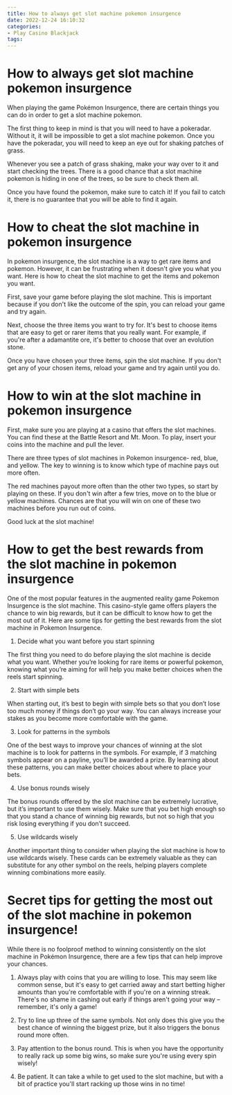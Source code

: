 ```yaml
---
title: How to always get slot machine pokemon insurgence 
date: 2022-12-24 16:10:32
categories:
- Play Casino Blackjack
tags:
---
```



#  How to always get slot machine pokemon insurgence 

When playing the game Pokémon Insurgence, there are certain things you can do in order to get a slot machine pokemon.

The first thing to keep in mind is that you will need to have a pokeradar. Without it, it will be impossible to get a slot machine pokemon. Once you have the pokeradar, you will need to keep an eye out for shaking patches of grass.

Whenever you see a patch of grass shaking, make your way over to it and start checking the trees. There is a good chance that a slot machine pokemon is hiding in one of the trees, so be sure to check them all.

Once you have found the pokemon, make sure to catch it! If you fail to catch it, there is no guarantee that you will be able to find it again.

#  How to cheat the slot machine in pokemon insurgence 

In pokemon insurgence, the slot machine is a way to get rare items and pokemon. However, it can be frustrating when it doesn't give you what you want. Here is how to cheat the slot machine to get the items and pokemon you want.

First, save your game before playing the slot machine. This is important because if you don't like the outcome of the spin, you can reload your game and try again.

Next, choose the three items you want to try for. It's best to choose items that are easy to get or rarer items that you really want. For example, if you're after a adamantite ore, it's better to choose that over an evolution stone.

Once you have chosen your three items, spin the slot machine. If you don't get any of your chosen items, reload your game and try again until you do.

#  How to win at the slot machine in pokemon insurgence 

First, make sure you are playing at a casino that offers the slot machines. You can find these at the Battle Resort and Mt. Moon. To play, insert your coins into the machine and pull the lever.

There are three types of slot machines in Pokemon insurgence- red, blue, and yellow. The key to winning is to know which type of machine pays out more often.

The red machines payout more often than the other two types, so start by playing on these. If you don't win after a few tries, move on to the blue or yellow machines. Chances are that you will win on one of these two machines before you run out of coins.

Good luck at the slot machine!

#  How to get the best rewards from the slot machine in pokemon insurgence 

One of the most popular features in the augmented reality game Pokemon Insurgence is the slot machine. This casino-style game offers players the chance to win big rewards, but it can be difficult to know how to get the most out of it. Here are some tips for getting the best rewards from the slot machine in Pokemon Insurgence.

1. Decide what you want before you start spinning

The first thing you need to do before playing the slot machine is decide what you want. Whether you’re looking for rare items or powerful pokemon, knowing what you’re aiming for will help you make better choices when the reels start spinning.

2. Start with simple bets

When starting out, it’s best to begin with simple bets so that you don’t lose too much money if things don’t go your way. You can always increase your stakes as you become more comfortable with the game.

3. Look for patterns in the symbols

One of the best ways to improve your chances of winning at the slot machine is to look for patterns in the symbols. For example, if 3 matching symbols appear on a payline, you’ll be awarded a prize. By learning about these patterns, you can make better choices about where to place your bets.

4. Use bonus rounds wisely

The bonus rounds offered by the slot machine can be extremely lucrative, but it’s important to use them wisely. Make sure that you bet high enough so that you stand a chance of winning big rewards, but not so high that you risk losing everything if you don’t succeed.

5. Use wildcards wisely

Another important thing to consider when playing the slot machine is how to use wildcards wisely. These cards can be extremely valuable as they can substitute for any other symbol on the reels, helping players complete winning combinations more easily.

#  Secret tips for getting the most out of the slot machine in pokemon insurgence!

While there is no foolproof method to winning consistently on the slot machine in Pokémon Insurgence, there are a few tips that can help improve your chances.

1. Always play with coins that you are willing to lose. This may seem like common sense, but it's easy to get carried away and start betting higher amounts than you're comfortable with if you're on a winning streak. There's no shame in cashing out early if things aren't going your way – remember, it's only a game!

2. Try to line up three of the same symbols. Not only does this give you the best chance of winning the biggest prize, but it also triggers the bonus round more often.

3. Pay attention to the bonus round. This is when you have the opportunity to really rack up some big wins, so make sure you're using every spin wisely!

4. Be patient. It can take a while to get used to the slot machine, but with a bit of practice you'll start racking up those wins in no time!
